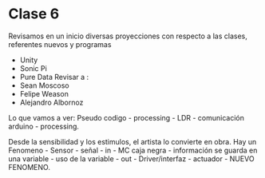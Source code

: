 # Clase 6
Revisamos en un inicio diversas proyecciones con respecto a las clases, referentes nuevos y programas
- Unity
- Sonic Pi
- Pure Data
Revisar a :
- Sean Moscoso
- Felipe Weason
- Alejandro Albornoz

Lo que vamos a ver: 
Pseudo codigo - processing - LDR - comunicación arduino - processing.

Desde la sensibilidad y los estimulos, el artista lo convierte en obra. 
Hay un Fenomeno - Sensor - señal - in - MC caja negra - información se guarda en una variable - uso de la variable - out - Driver/interfaz - actuador - NUEVO FENOMENO. 
